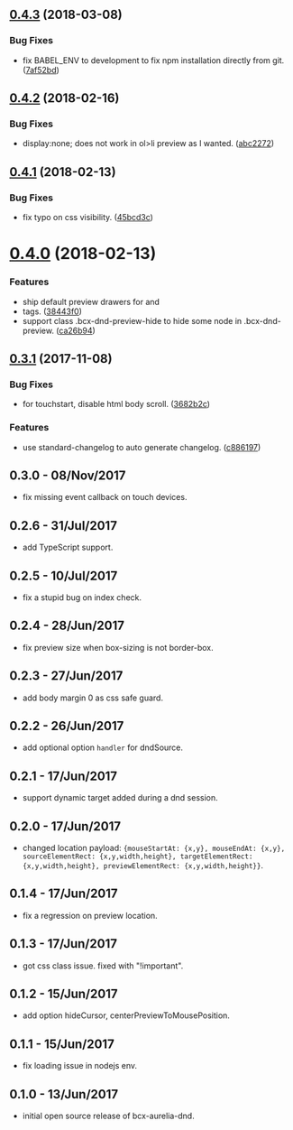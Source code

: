<a name="0.4.3"></a>
## [0.4.3](https://github.com/buttonwoodcx/bcx-aurelia-dnd/compare/v0.4.2...v0.4.3) (2018-03-08)


### Bug Fixes

* fix BABEL_ENV to development to fix npm installation directly from git. ([7af52bd](https://github.com/buttonwoodcx/bcx-aurelia-dnd/commit/7af52bd))



<a name="0.4.2"></a>
## [0.4.2](https://github.com/buttonwoodcx/bcx-aurelia-dnd/compare/v0.4.1...v0.4.2) (2018-02-16)


### Bug Fixes

* display:none; does not work in ol>li preview as I wanted. ([abc2272](https://github.com/buttonwoodcx/bcx-aurelia-dnd/commit/abc2272))



<a name="0.4.1"></a>
## [0.4.1](https://github.com/buttonwoodcx/bcx-aurelia-dnd/compare/v0.4.0...v0.4.1) (2018-02-13)


### Bug Fixes

* fix typo on css visibility. ([45bcd3c](https://github.com/buttonwoodcx/bcx-aurelia-dnd/commit/45bcd3c))



<a name="0.4.0"></a>
# [0.4.0](https://github.com/buttonwoodcx/bcx-aurelia-dnd/compare/v0.3.1...v0.4.0) (2018-02-13)


### Features

* ship default preview drawers for <tr> and <li> tags. ([38443f0](https://github.com/buttonwoodcx/bcx-aurelia-dnd/commit/38443f0))
* support class .bcx-dnd-preview-hide to hide some node in .bcx-dnd-preview. ([ca26b94](https://github.com/buttonwoodcx/bcx-aurelia-dnd/commit/ca26b94))



<a name="0.3.1"></a>
## [0.3.1](https://github.com/buttonwoodcx/bcx-aurelia-dnd/compare/v0.3.0...v0.3.1) (2017-11-08)


### Bug Fixes

* for touchstart, disable html body scroll. ([3682b2c](https://github.com/buttonwoodcx/bcx-aurelia-dnd/commit/3682b2c))


### Features

* use standard-changelog to auto generate changelog. ([c886197](https://github.com/buttonwoodcx/bcx-aurelia-dnd/commit/c886197))



## 0.3.0 - 08/Nov/2017

  * fix missing event callback on touch devices.

## 0.2.6 - 31/Jul/2017

  * add TypeScript support.

## 0.2.5 - 10/Jul/2017

  * fix a stupid bug on index check.

## 0.2.4 - 28/Jun/2017

  * fix preview size when box-sizing is not border-box.

## 0.2.3 - 27/Jun/2017

  * add body margin 0 as css safe guard.

## 0.2.2 - 26/Jun/2017

  * add optional option `handler` for dndSource.

## 0.2.1 - 17/Jun/2017

  * support dynamic target added during a dnd session.

## 0.2.0 - 17/Jun/2017

  * changed location payload: `{mouseStartAt: {x,y}, mouseEndAt: {x,y}, sourceElementRect: {x,y,width,height}, targetElementRect: {x,y,width,height}, previewElementRect: {x,y,width,height}}`.

## 0.1.4 - 17/Jun/2017

  * fix a regression on preview location.

## 0.1.3 - 17/Jun/2017

  * got css class issue. fixed with "!important".

## 0.1.2 - 15/Jun/2017

  * add option hideCursor, centerPreviewToMousePosition.

## 0.1.1 - 15/Jun/2017

  * fix loading issue in nodejs env.

## 0.1.0 - 13/Jun/2017

  * initial open source release of bcx-aurelia-dnd.
